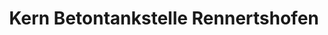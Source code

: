 ---
title: "Kern Betontankstelle Rennertshofen"
url: /rennertshofen/kern-betontankstelle-rennertshofen/
shop: Baustoffe
---